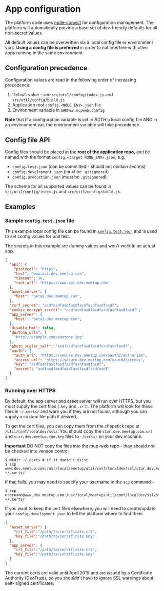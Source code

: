 # App configuration

The platform code uses [node-convict](https://github.com/mozilla/node-convict)
for configuration management. The platform will automatically provide a base set
of dev-friendly defaults for all non-secret values.

All default values can be overwritten via a local config file or environment
vars. **Using a config file is preferred** in order to not interfere with other
apps running in the same environment.

## Configuration precedence

Configuration values are read in the following order of increasing precedence:

1. Default value - see `src/util/config/index.js` and `src/util/config/build.js`
2. Application root `config.<NODE_ENV>.json` file
3. Environment variable in `$HOME/.mupweb.config`

**Note** that if a configuration variable is set in _BOTH_ a local config file AND
in an environment var, the environment variable will take precedence.

## Config file API

Config files should be placed in the **root of the application repo**, and be named
with the format `config.<target NODE_ENV>.json`, e.g.

- `config.test.json` (can be committed - should not contain secrets)
- `config.development.json` (must be `.gitignore`d)
- `config.production.json` (must be `.gitignore`d)

The schema for all supported values can be found in `src/util/config/index.js`
and `src/util/config/build.js`.


## Examples

### Sample `config.test.json` file

This example local config file can be found in
[`config.test.json`](../config.test.json) and is used to set config values
for unit test.

The secrets in this example are dummy values and won't work in an actual app.

```json
{
  "api": {
    "protocol": "https",
    "host": "www.api.dev.meetup.com",
    "timeout": 10,
    "root_url": "https://www.api.dev.meetup.com"
  },
  "asset_server": {
    "host": "beta2.dev.meetup.com",
  },
  "csrf_secret": "asdfasdfasdfasdfasdfasdfasdfasdf",
  "cookie_encrypt_secret": "asdfasdfasdfasdfasdfasdfasdfasdf",
  "app_server": {
    "host": "beta2.dev.meetup.com",
  },
  "disable_hmr": false,
  "duotone_urls": [
    "http://example.com/duotone.jpg"
  ],
  "photo_scaler_salt": "asdfasdfasdfasdfasdfasdfasdfasdf",
  "oauth": {
    "auth_url": "https://secure.dev.meetup.com/oauth2/authorize",
    "access_url": "https://secure.dev.meetup.com/oauth2/access",
    "key": "asdfasdfasdfasdfasdfasdfasdfasdf",
    "secret": "asdfasdfasdfasdfasdfasdfasdfasdf"
  }
}
```

### Running over HTTPS

By default, the app server and asset server will run over HTTPS, but you must
supply the cert files (`.key` and `.crt`). The platform will look for these
files in `~/.certs/` and warn you if they are not found, although you can supply
a custom file path if desired.

To get the cert files, you can copy them from the chapstick repo at
`/util/conf/localdev/ssl/`. You should copy the
`star.dev.meetup.com.crt` and `star.dev.meetup.com.key` files to `~/certs/` on
your dev machine.

**Important** DO NOT copy the files into the mup-web repo - they should not be
checked into version control

```
$ mkdir ~/.certs # if it doesn't exist
$ scp www.dev.meetup.com:/usr/local/meetup/util/conf/localdev/ssl/star.dev.meetup.com.* ~/.certs/
```

if that fails, you may need to specify your username in the `scp` command -
```
$ scp username@www.dev.meetup.com:/usr/local/meetup/util/conf/localdev/ssl/star.dev.meetup.com.* ~/.certs/
```

If you want to keep the cert files elsewhere, you will need to create/update
your `config.development.json` to tell the platform where to find them

```json
{
  "asset_server": {
    "crt_file":"/path/to/certificate.crt",
    "key_file":"/path/to/certificate.key"
  },
  "app_server": {
    "crt_file":"/path/to/certificate.crt",
    "key_file":"/path/to/certificate.key"
  }
}
```

The current certs are valid until April 2019 and are issued by a Certificate
Authority (GeoTrust), so you shouldn't have to ignore SSL warnings about self-
signed certificates.
